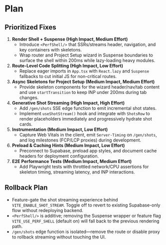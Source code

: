 # Plan

## Prioritized Fixes
1. **Render Shell + Suspense (High Impact, Medium Effort)**
   - Introduce `<PerfShell/>` that SSRs/streams header, navigation, and key containers with skeletons.
   - Wrap router and Project Setup wizard in Suspense boundaries to surface the shell within 200ms while lazy-loading heavy modules.
2. **Route-Level Code Splitting (High Impact, Low Effort)**
   - Replace eager imports in `App.tsx` with `React.lazy` and `Suspense` fallbacks to cut initial JS for non-critical routes.
3. **Async Skeletons for Project Setup (Medium Impact, Medium Effort)**
   - Provide skeleton components for the wizard header/nav/tab content and use `startTransition` to keep INP under 200ms during tab changes.
4. **Generative Shot Streaming (High Impact, High Effort)**
   - Add `/gen/shots` SSE edge function to emit incremental shot states.
   - Implement `useShotStream()` hook and integrate with `ShotsRow` to render placeholders immediately and progressively hydrate shot cards.
5. **Instrumentation (Medium Impact, Low Effort)**
   - Capture Web Vitals in the client, emit `Server-Timing` on `/gen/shots`, and log milestones (FCP/LCP proxies) during development.
6. **Preload & Caching Hints (Medium Impact, Low Effort)**
   - Preconnect to Supabase, preload app styles, and document cache headers for deployment configuration.
7. **E2E Performance Tests (Medium Impact, Medium Effort)**
   - Add Playwright tests with throttled network/CPU assertions for skeleton timing, streaming latency, and INP interactions.

## Rollback Plan
- Feature-gate the shot streaming experience behind `VITE_ENABLE_SHOT_STREAM`. Toggle off to revert to existing Supabase-only flow without redeploying backend.
- `<PerfShell/>` is additive; removing the Suspense wrapper or feature flag `VITE_USE_PERF_SHELL` (default on) will fall back to the previous rendering path.
- `/gen/shots` edge function is isolated—remove the route or disable proxy to rollback streaming without touching the UI.
